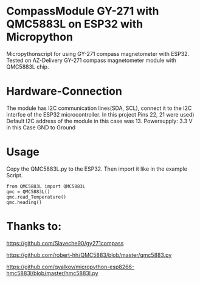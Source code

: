 # CompassModule GY-271 with QMC5883L on ESP32 with Micropython

Micropythonscript for using GY-271 compass magnetometer with ESP32. Tested on AZ-Delivery GY-271 compass magnetometer module with QMC5883L chip.

# Hardware-Connection
The module has I2C communication lines(SDA, SCL), connect it to the I2C interfce of the ESP32 microcontroller. In this project Pins 22, 21 were used) Default I2C address of the module in this case was 13. Powersupply: 3.3 V in this Case GND to Ground

# Usage
Copy the QMC5883L.py to the ESP32. Then import it like in the example Script.
``` 
from QMC5883L import QMC5883L 
qmc = QMC5883L()
qmc.read_Temperature()
qmc.heading()
```

# Thanks to:
https://github.com/Slaveche90/gy271compass

https://github.com/robert-hh/QMC5883/blob/master/qmc5883.py

https://github.com/gvalkov/micropython-esp8266-hmc5883l/blob/master/hmc5883l.py

 
